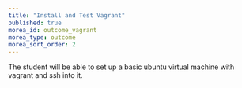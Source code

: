 ```yaml
---
title: "Install and Test Vagrant"
published: true
morea_id: outcome_vagrant
morea_type: outcome
morea_sort_order: 2
---
```


The student will be able to set up a basic ubuntu virtual machine with vagrant and ssh into it.